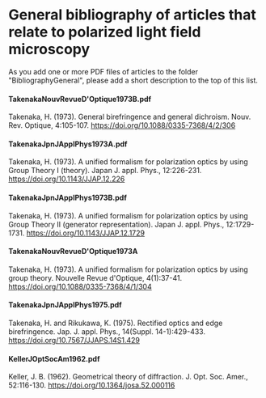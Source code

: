 # General bibliography of articles that relate to polarized light field microscopy

As you add one or more PDF files of articles to the folder "BibliographyGeneral", please add a short description to the top of this list.

#### TakenakaNouvRevueD'Optique1973B.pdf
Takenaka, H. (1973). General birefringence and general dichroism. Nouv. Rev. Optique, 4:105-107. https://doi.org/10.1088/0335-7368/4/2/306

#### TakenakaJpnJApplPhys1973A.pdf
Takenaka, H. (1973). A unified formalism for polarization optics by using Group Theory I (theory). Japan J. appl. Phys., 12:226-231. https://doi.org/10.1143/JJAP.12.226

#### TakenakaJpnJApplPhys1973B.pdf
Takenaka, H. (1973). A unified formalism for polarization optics by using Group Theory II (generator representation). Japan J. appl. Phys., 12:1729-1731. https://doi.org/10.1143/JJAP.12.1729

#### TakenakaNouvRevueD'Optique1973A
Takenaka, H. (1973). A unified formalism for polarization optics by using group theory. Nouvelle Revue d'Optique, 4(1):37-41. https://doi.org/10.1088/0335-7368/4/1/304

#### TakenakaJpnJApplPhys1975.pdf
Takenaka, H. and Rikukawa, K. (1975). Rectified optics and edge birefringence. Jap. J. appl. Phys., 14(Suppl. 14-1):429-433. https://doi.org/10.7567/JJAPS.14S1.429

#### KellerJOptSocAm1962.pdf
Keller, J. B. (1962). Geometrical theory of diffraction. J. Opt. Soc. Amer., 52:116-130. https://doi.org/10.1364/josa.52.000116
